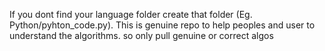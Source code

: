 If you dont find your language folder create that folder (Eg. Python/pyhton_code.py).
This is genuine repo to help peoples and user to understand the algorithms.
so only pull genuine or correct algos
